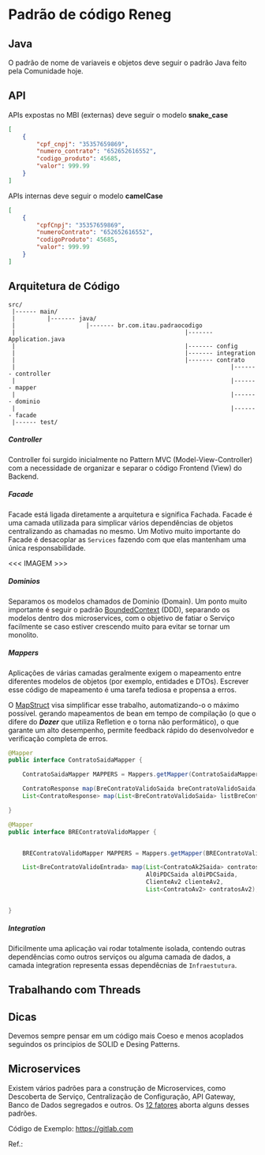 # Padrão de código Reneg

## Java

O padrão de nome de variaveis e objetos deve seguir o padrão Java feito pela Comunidade hoje.   

## API

APIs expostas no MBI (externas) deve seguir o modelo **snake_case**    

```json
[
    {
        "cpf_cnpj": "35357659869",
        "numero_contrato": "652652616552",
        "codigo_produto": 45685,
        "valor": 999.99
    }
]
```

APIs internas deve seguir o modelo **camelCase**    

```json
[
    {
        "cpfCnpj": "35357659869",
        "numeroContrato": "652652616552",
        "codigoProduto": 45685,
        "valor": 999.99
    }
]
```

## Arquitetura de Código

    src/
     |------ main/
     |         |------- java/
     |                    |------- br.com.itau.padraocodigo
     |                                                |------- Application.java
     |                                                |------- config
     |                                                |------- integration
     |                                                |------- contrato
     |                                                             |------- controller
     |                                                             |------- mapper
     |                                                             |------- dominio
     |                                                             |------- facade
     |------ test/

##### Controller

Controller foi surgido inicialmente no Pattern MVC (Model-View-Controller) com a necessidade de organizar e separar o código Frontend (View) do Backend.

##### Facade

Facade está ligada diretamente a arquitetura e significa Fachada. Facade é uma camada utilizada para simplicar vários dependências de objetos centralizando as chamadas no mesmo. Um Motivo muito importante do Facade é desacoplar as `Services` fazendo com que elas mantenham uma única responsabilidade.      
   
<<< IMAGEM >>>   

##### Dominios   
   
Separamos os modelos chamados de Dominio (Domain). Um ponto muito importante é seguir o padrão [BoundedContext](https://martinfowler.com/bliki/BoundedContext.html) (DDD), separando os modelos dentro dos microservices, com o objetivo de fatiar o Serviço facilmente se caso estiver crescendo muito para evitar se tornar um monolito.   

##### Mappers

Aplicações de várias camadas geralmente exigem o mapeamento entre diferentes modelos de objetos (por exemplo, entidades e DTOs). Escrever esse código de mapeamento é uma tarefa tediosa e propensa a erros.     
   
O [MapStruct](https://mapstruct.org/) visa simplificar esse trabalho, automatizando-o o máximo possível.
gerando mapeamentos de bean em tempo de compilação (o que o difere do ***Dozer*** que utiliza Refletion e o torna não performático), 
o que garante um alto desempenho, permite feedback rápido do desenvolvedor e verificação completa de erros.   

```java
@Mapper
public interface ContratoSaidaMapper {

    ContratoSaidaMapper MAPPERS = Mappers.getMapper(ContratoSaidaMapper.class);

    ContratoResponse map(BreContratoValidoSaida breContratoValidoSaida);
	List<ContratoResponse> map(List<BreContratoValidoSaida> listBreContratoValidoSaida);

}
```

```java
@Mapper
public interface BREContratoValidoMapper {


    BREContratoValidoMapper MAPPERS = Mappers.getMapper(BREContratoValidoMapper.class);

    List<BreContratoValidoEntrada> map(List<ContratoAk2Saida> contratosAk3, 
                                       Al0iPDCSaida al0iPDCSaida,
                                       ClienteAv2 clienteAv2, 
                                       List<ContratoAv2> contratosAv2);


}
```


##### Integration

Dificilmente uma aplicação vai rodar totalmente isolada, contendo outras dependências como outros serviços ou alguma camada de dados, a camada integration representa essas dependêcnias de `Infraestutura`.    

## Trabalhando com Threads



## Dicas 

Devemos sempre pensar em um código mais Coeso e menos acoplados seguindos os principios de SOLID e Desing Patterns.

## Microservices

Existem vários padrões para a construção de Microservices, como Descoberta de Serviço, Centralização de Configuração, API Gateway, Banco de Dados segregados e outros. Os [12 fatores](https://12factor.net/pt_br/) aborta alguns desses padrões.    

Código de Exemplo: https://gitlab.com

Ref.:

